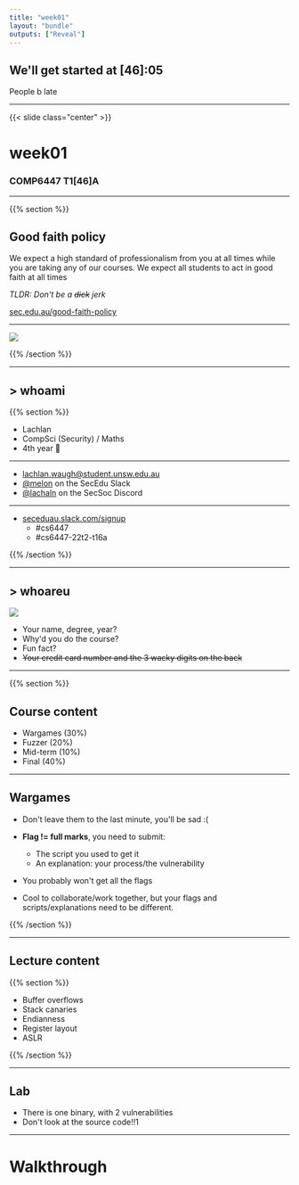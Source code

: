 ```yaml
---
title: "week01"
layout: "bundle"
outputs: ["Reveal"]
---
```


## We'll get started at [46]:05
People b late

---

{{< slide class="center" >}}
# week01
### COMP6447 T1[46]A 

---

{{% section %}}
## Good faith policy

We expect a high standard of professionalism from you at all times while you are taking any of our courses. We expect all students to act in good faith at all times

*TLDR: Don't be a ~~dick~~ jerk*

[sec.edu.au/good-faith-policy](https://sec.edu.au/good-faith-policy)

---

![](../assets/img/sus.png)

{{% /section %}}

---

## > whoami

{{% section %}}

* Lachlan
* CompSci (Security) / Maths
* 4th year 👴

---

* lachlan.waugh@student.unsw.edu.au
* [@melon]() on the SecEdu Slack
* [@lachaln]() on the SecSoc Discord

---

* [seceduau.slack.com/signup](https://seceduau.slack.com/signup)
    * #cs6447
    * #cs6447-22t2-t16a

{{% /section %}}

---

## > whoareu
![](../assets/img/icebreaker.jpg)
* Your name, degree, year?
* Why'd you do the course?
* Fun fact?
* ~~Your credit card number and the 3 wacky digits on the back~~

---

{{% section %}}

## Course content
* Wargames (30%)
* Fuzzer (20%)
* Mid-term (10%)
* Final (40%)

---

## Wargames
* Don't leave them to the last minute, you'll be sad :(

* **Flag != full marks**, you need to submit:
    * The script you used to get it
    * An explanation: your process/the vulnerability

* You probably won't get all the flags

* Cool to collaborate/work together, but your flags and scripts/explanations need to be different.

{{% /section %}}

---

## Lecture content
{{% section %}}

* Buffer overflows
* Stack canaries
* Endianness
* Register layout
* ASLR

{{% /section %}}

---

## Lab
* There is one binary, with 2 vulnerabilities
* Don't look at the source code!!1

---

# Walkthrough
